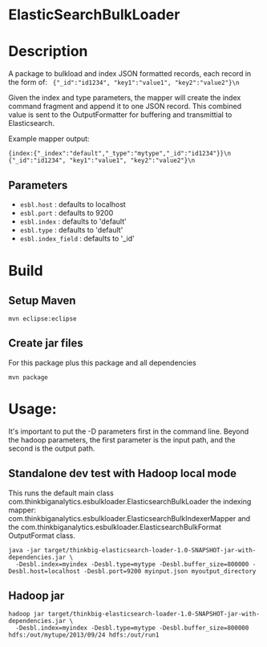 ElasticSearchBulkLoader
=======================

# Description
A package to bulkload and index JSON formatted records, each record in the form of:
``` {"_id":"id1234", "key1":"value1", "key2":"value2"}\n```

Given the index and type parameters, the mapper will create the index command fragment
and append it to one JSON record. This combined value is sent to the OutputFormatter
for buffering and transmittial to Elasticsearch.

Example mapper output:
```
{index:{"_index":"default","_type":"mytype","_id":"id1234"}}\n
{"_id":"id1234", "key1":"value1", "key2":"value2"}\n
```


## Parameters
 - `esbl.host`        : defaults to localhost
 - `esbl.port`        : defaults to 9200
 - `esbl.index`       : defaults to 'default'
 - `esbl.type`        : defaults to 'default'
 - `esbl.index_field` : defaults to '_id'

# Build

## Setup Maven
```
mvn eclipse:eclipse
```

## Create jar files 
For this package plus this package and all dependencies
```
mvn package
```


# Usage:

It's important to put the -D parameters first in the command line.
Beyond the hadoop parameters, the first parameter is the input path, and the second is the output path.

## Standalone dev test with Hadoop local mode 
This runs the default 
main class com.thinkbiganalytics.esbulkloader.ElasticsearchBulkLoader
the indexing mapper: com.thinkbiganalytics.esbulkloader.ElasticsearchBulkIndexerMapper
and the com.thinkbiganalytics.esbulkloader.ElasticsearchBulkFormat OutputFormat class.
```
java -jar target/thinkbig-elasticsearch-loader-1.0-SNAPSHOT-jar-with-dependencies.jar \
  -Desbl.index=myindex -Desbl.type=mytype -Desbl.buffer_size=800000 -Desbl.host=localhost -Desbl.port=9200 myinput.json myoutput_directory
```

## Hadoop jar
```
hadoop jar target/thinkbig-elasticsearch-loader-1.0-SNAPSHOT-jar-with-dependencies.jar \
  -Desbl.index=myindex -Desbl.type=mytype -Desbl.buffer_size=800000 hdfs:/out/mytupe/2013/09/24 hdfs:/out/run1
```
